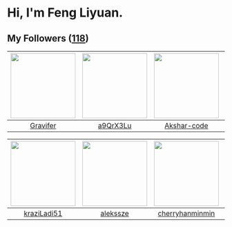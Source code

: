 # Hi, I'm Feng Liyuan.

## My Followers ([118](https://github.com/SunRunAway?tab=followers))

| <img src="https://avatars.githubusercontent.com/u/44160838?v=4" width="150" height="150" /> | <img src="https://avatars.githubusercontent.com/u/46620760?v=4" width="150" height="150" /> | <img src="https://avatars.githubusercontent.com/u/59618640?v=4" width="150" height="150" /> | <img src="https://avatars.githubusercontent.com/u/55519398?v=4" width="150" height="150" /> |
| :-----------------------------------------------------------------------------------------: | :-----------------------------------------------------------------------------------------: | :-----------------------------------------------------------------------------------------: | :-----------------------------------------------------------------------------------------: |
|                           [Gravifer](https://github.com/Gravifer)                           |                           [a9QrX3Lu](https://github.com/a9QrX3Lu)                           |                        [Akshar-code](https://github.com/Akshar-code)                        |                            [zeroggz](https://github.com/zeroggz)                            |

| <img src="https://avatars.githubusercontent.com/u/120910584?v=4" width="150" height="150" /> | <img src="https://avatars.githubusercontent.com/u/65283311?v=4" width="150" height="150" /> | <img src="https://avatars.githubusercontent.com/u/83270523?v=4" width="150" height="150" /> | <img src="https://avatars.githubusercontent.com/u/55898975?v=4" width="150" height="150" /> |
| :------------------------------------------------------------------------------------------: | :-----------------------------------------------------------------------------------------: | :-----------------------------------------------------------------------------------------: | :-----------------------------------------------------------------------------------------: |
|                         [kraziLadi51](https://github.com/kraziLadi51)                        |                           [alekssze](https://github.com/alekssze)                           |                    [cherryhanminmin](https://github.com/cherryhanminmin)                    |                             [mitghi](https://github.com/mitghi)                             |